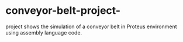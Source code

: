 # conveyor-belt-project-
project shows the simulation of a conveyor belt in Proteus environment using assembly language code.
